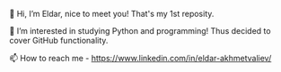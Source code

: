 👋 Hi, I’m Eldar, nice to meet you! That's my 1st reposity.

👀 I’m interested in studying Python and programming!
Thus decided to cover GitHub functionality.

📫 How to reach me - https://www.linkedin.com/in/eldar-akhmetvaliev/
